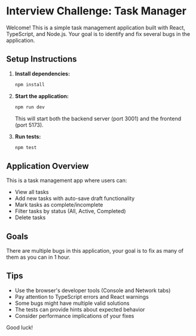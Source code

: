 # Interview Challenge: Task Manager

Welcome! This is a simple task management application built with React, TypeScript, and Node.js. Your goal is to identify and fix several bugs in the application.

## Setup Instructions

1. **Install dependencies:**
   ```bash
   npm install
   ```

2. **Start the application:**
   ```bash
   npm run dev
   ```

   This will start both the backend server (port 3001) and the frontend (port 5173).

3. **Run tests:**
   ```bash
   npm test
   ```

## Application Overview

This is a task management app where users can:
- View all tasks
- Add new tasks with auto-save draft functionality
- Mark tasks as complete/incomplete
- Filter tasks by status (All, Active, Completed)
- Delete tasks


## Goals
There are multiple bugs in this application, your goal is to fix as many of them as you can in 1 hour. 

## Tips

- Use the browser's developer tools (Console and Network tabs)
- Pay attention to TypeScript errors and React warnings
- Some bugs might have multiple valid solutions
- The tests can provide hints about expected behavior
- Consider performance implications of your fixes

Good luck!